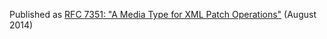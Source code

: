 Published as [RFC 7351: "A Media Type for XML Patch Operations"](http://tools.ietf.org/html/rfc7351) (August 2014)